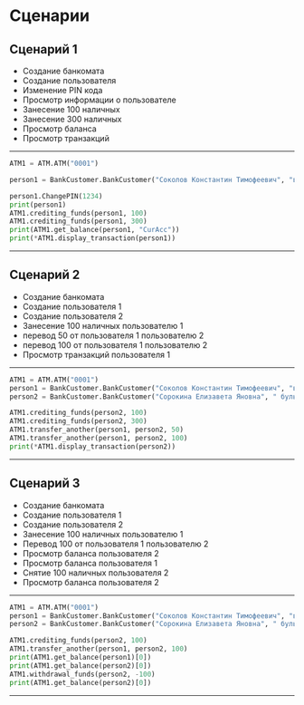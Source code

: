 # Сценарии 
## Сценарий 1

* Создание банкомата
* Создание пользователя
* Изменение PIN кода
* Просмотр информации о пользователе
* Занесение 100 наличных
* Занесение 300 наличных
* Просмотр баланса
* Просмотр транзакций

***
```python
ATM1 = ATM.ATM("0001")

person1 = BankCustomer.BankCustomer("Соколов Константин Тимофеевич", "въезд Ладыгина, 50", "pucru6081@yopmail.com")

person1.ChangePIN(1234)
print(person1)
ATM1.crediting_funds(person1, 100)
ATM1.crediting_funds(person1, 300)
print(ATM1.get_balance(person1, "CurAcc"))
print(*ATM1.display_transaction(person1))

```
***

## Сценарий 2

* Создание банкомата
* Создание пользователя 1
* Создание пользователя 2
* Занесение 100 наличных пользователю 1
* перевод 50 от пользователя 1 пользователю 2
* перевод 100 от пользователя 1 пользователю 2
* Просмотр транзакций пользователя 1

***
```python
ATM1 = ATM.ATM("0001")
person1 = BankCustomer.BankCustomer("Соколов Константин Тимофеевич", "въезд Ладыгина, 50", "pucru6081@yopmail.com")`
person2 = BankCustomer.BankCustomer("Сорокина Елизавета Яновна", " бульвар Славы, 32", "kellie22@green.com")

ATM1.crediting_funds(person2, 100)
ATM1.crediting_funds(person2, 300)
ATM1.transfer_another(person1, person2, 50)
ATM1.transfer_another(person1, person2, 100)
print(*ATM1.display_transaction(person2))
```
***

## Сценарий 3

* Создание банкомата
* Создание пользователя 1
* Создание пользователя 2
* Занесение 100 наличных пользователю 1
* Перевод 100 от пользователя 1 пользователю 2
* Просмотр баланса пользователя 2
* Просмотр баланса пользователя 1
* Снятие 100 наличных пользователя 2
* Просмотр баланса пользователя 2

***
```python
ATM1 = ATM.ATM("0001")
person1 = BankCustomer.BankCustomer("Соколов Константин Тимофеевич", "въезд Ладыгина, 50", "pucru6081@yopmail.com")`
person2 = BankCustomer.BankCustomer("Сорокина Елизавета Яновна", " бульвар Славы, 32", "kellie22@green.com")

ATM1.crediting_funds(person2, 100)
ATM1.transfer_another(person1, person2, 100)
print(ATM1.get_balance(person1)[0])
print(ATM1.get_balance(person2)[0])
ATM1.withdrawal_funds(person2, -100)
print(ATM1.get_balance(person2)[0])
```
***

